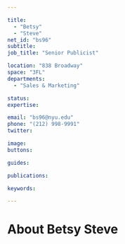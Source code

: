 ```yaml
---

title:
  - "Betsy"
  - "Steve"
net_id: "bs96"
subtitle: 
job_title: "Senior Publicist"

location: "838 Broadway"
space: "3FL"
departments:
  - "Sales & Marketing"

status: 
expertise:

email: "bs96@nyu.edu"
phone: "(212) 998-9991"
twitter: 

image: 
buttons:

guides:

publications:

keywords:

---
```


# About Betsy Steve


